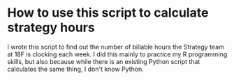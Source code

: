 # How to use this script to calculate strategy hours
I wrote this script to find out the number of billable hours the Strategy team at 18F is clocking each week. I did this mainly to practice my R programming skills, but also because while there is an existing Python script that calculates the same thing, I don't know Python. 
